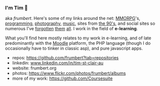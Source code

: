 ### I'm Tim 👋

aka _frumbert_. Here's some of my links around the net: [MMORPG](https://www.mmorpg.com/users/frumbert)'s, [programming](https://stackoverflow.com/users/1238884/frumbert), [photography](https://flickr.com/photos/frumbert), [music](http://modarchive.org/index.php?request=view_artist_modules&query=91662), sites from [the 90's](https://web.archive.org/web/19991005/http:/members.xoom.com/frumbert), and social sites so numerous I've [forgotten](https://lmgtfy.com/?q=frumbert&s=l) [them](https://web.archive.org/web/2019*/http://frumbert.org) [all](https://b3ta.com/users/profile.php?id=7508). I work in the field of **e-learning**.

What you'll find here mostly relates to my work in e-learning, and of late predominantly with the [Moodle](https://mooodle.org) platform, the PHP language (though I do occasionally have to tinker in classic asp), and pure javascript apps.

- repos: https://github.com/frumbert?tab=repositories
- linkedin: www.linkedin.com/in/tim-st-clair-au
- website: frumbert.org
- photos: https://www.flickr.com/photos/frumbert/albums
- more of my work: https://github.com/Coursesuite

<!--
**frumbert/frumbert** is a ✨ _special_ ✨ repository because its `README.md` (this file) appears on your GitHub profile.

Here are some ideas to get you started:

- 🔭 I’m currently working on ...
- 🌱 I’m currently learning ...
- 👯 I’m looking to collaborate on ...
- 🤔 I’m looking for help with ...
- 💬 Ask me about ...
- 📫 How to reach me: ...
- 😄 Pronouns: ...
- ⚡ Fun fact: ...
-->
